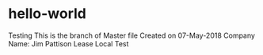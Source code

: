 # hello-world
Testing
This is the branch of Master file
Created on 07-May-2018
Company Name: Jim Pattison Lease
Local Test